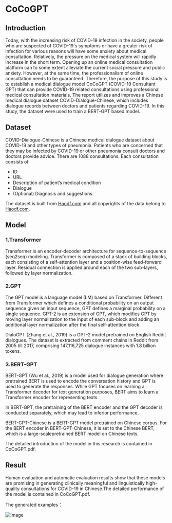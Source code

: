 # CoCoGPT

## Introduction

Today, with the increasing risk of COVID-19 infection in the society, people who are suspected of COVID-19's symptoms or have a greater risk of infection for various reasons will have some anxiety about medical consultation. Relatively, the pressure on the medical system will rapidly increase in the short term. Opening up an online medical consultation platform can to some extent alleviate the current social pressure and public anxiety. However, at the same time, the professionalism of online consultation needs to be guaranteed. Therefore, the purpose of this study is to establish a medical dialogue model CoCoGPT (COVID-19 Consultant GPT) that can provide COVID-19 related consultations using professional medical consultation materials. The report utilizes and improves a Chinese medical dialogue dataset COVID-Dialogue-Chinese, which includes dialogue records between doctors and patients regarding COVID-19. In this study, the dataset were used to train a BERT-GPT based model.

## Dataset
COVID-Dialogue-Chinese is a Chinese medical dialogue dataset about COVID-19 and other types of pneumonia. Patients who are concerned that they may be infected by COVID-19 or other pneumonia consult doctors and doctors provide advice. There are 1088 consultations. Each consultation consists of

- ID
- URL
- Description of patient’s medical condition
- Dialogue
- (Optional) Diagnosis and suggestions.

The dataset is built from [Haodf.com](https://www.haodf.com/) and all copyrights of the data belong to [Haodf.com](https://www.haodf.com/).

## Model

### 1.Transformer

Transformer is an encoder-decoder architecture for sequence-to-sequence (seq2seq) modeling. Transformer is composed of a stack of building blocks, each consisting of a self-attention layer and a position-wise feed-forward layer. Residual connection is applied around each of the two sub-layers, followed by layer normalization.

### 2.GPT
The GPT model is a language model (LM) based on Transformer. Different from Transformer which defines a conditional probability on an output sequence given an input sequence, GPT defines a marginal probability on a single sequence. GPT-2 is an extension of GPT, which modifies GPT by moving layer normalization to the input of each sub-block and adding an additional layer normalization after the final self-attention block.

DialoGPT (Zhang et al., 2019) is a GPT-2 model pretrained on English Reddit dialogues. The dataset is extracted from comment chains in Reddit from 2005 till 2017, comprising 147,116,725 dialogue instances with 1.8 billion tokens.

### 3.BERT-GPT

BERT-GPT (Wu et al., 2019) is a model used for dialogue generation where pretrained BERT is used to encode the conversation history and GPT is used to generate the responses. While GPT focuses on learning a Transformer decoder for text generation purposes, BERT aims to learn a Transformer encoder for representing texts.

In BERT-GPT, the pretraining of the BERT encoder and the GPT decoder is conducted separately, which may lead to inferior performance.

BERT-GPT-Chinese is a BERT-GPT model pretrained on Chinese corpus. For the BERT encoder in BERT-GPT-Chinese, it is set to the Chinese BERT, which is a large-scalepretrained BERT model on Chinese texts. 

The detailed introduction of the model in this research is contained in CoCoGPT.pdf.

## Result

Human evaluation and automatic evaluation results show that these models are promising in generating clinically meaningful and linguistically high-quality consultations for COVID-19 in Chinese.The detailed performance of the model is contained in CoCoGPT.pdf.

The generated examples：

![image](https://github.com/kaamava/CoCoGPT/assets/106901273/53005c59-b492-4d65-9508-91e785412e26)
